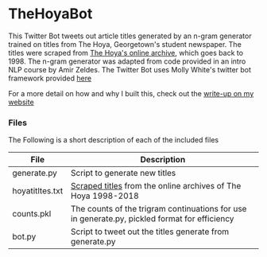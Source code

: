 # TheHoyaBot

This Twitter Bot tweets out article titles generated by an n-gram generator trained on titles from The Hoya, Georgetown's student newspaper.
The titles were scraped from [The Hoya's online archive](https://thehoya.com/), which goes back to 1998.
The n-gram generator was adapted from code provided in an intro NLP course by Amir Zeldes.
The Twitter Bot uses Molly White's twitter bot framework provided [here](http://blog.mollywhite.net/how-to-create-a-twitter-bot/)

For a more detail on how and why I built this, check out the [write-up on my website](https://sites.google.com/view/ryanamannion/projects/nlp-twitter-bot-project)

### Files
The Following is a short description of each of the included files

| File		|Description	|
|---------|-------------|
|generate.py	|Script to generate new titles|
|hoyatitltes.txt|[Scraped titles](https://sites.google.com/view/ryanamannion/projects/nlp-twitter-bot-project?authuser=0#h.p_9XsNJNP3M3Gv "Write-up: Gathering the Data") from the online archives of The Hoya 1998-2018|
|counts.pkl	|The counts of the trigram continuations for use in generate.py, pickled format for efficiency|
|bot.py		|Script to tweet out the titles generate from generate.py|


